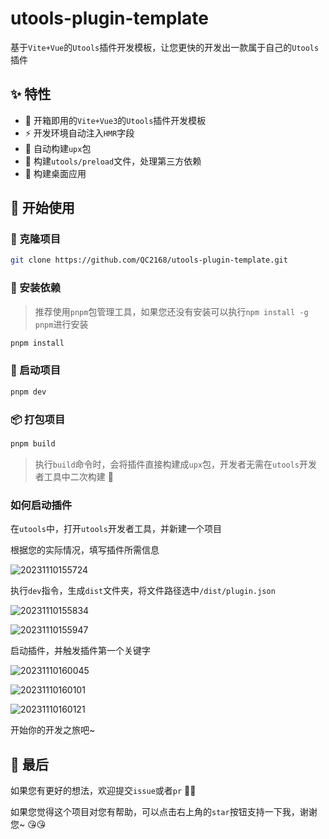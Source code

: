 # utools-plugin-template

基于`Vite+Vue`的`Utools`插件开发模板，让您更快的开发出一款属于自己的`Utools`插件

## ✨ 特性

- 🌈 开箱即用的`Vite+Vue3`的`Utools`插件开发模板
- ⚡ 开发环境自动注入`HMR`字段
- 🦍 自动构建`upx`包
- 🧸 构建`utools/preload`文件，处理第三方依赖
- 🚀 构建桌面应用

## 🥩 开始使用

### 🔗 克隆项目

```bash
git clone https://github.com/QC2168/utools-plugin-template.git
```

### 🔧 安装依赖

> 推荐使用`pnpm`包管理工具，如果您还没有安装可以执行`npm install -g pnpm`进行安装

```bash
pnpm install
```

### 🛫 启动项目

```bash
pnpm dev
```

### 📦 打包项目

```bash
pnpm build
```

> 执行`build`命令时，会将插件直接构建成`upx`包，开发者无需在`utools`开发者工具中二次构建 🚀

### 如何启动插件

在`utools`中，打开`utools`开发者工具，并新建一个项目

根据您的实际情况，填写插件所需信息

![20231110155724](https://raw.githubusercontent.com/QC2168/note-img/main/20231110155724.png)

执行`dev`指令，生成`dist`文件夹，将文件路径选中`/dist/plugin.json`

![20231110155834](https://raw.githubusercontent.com/QC2168/note-img/main/20231110155834.png)

![20231110155947](https://raw.githubusercontent.com/QC2168/note-img/main/20231110155947.png)

启动插件，并触发插件第一个关键字

![20231110160045](https://raw.githubusercontent.com/QC2168/note-img/main/20231110160045.png)

![20231110160101](https://raw.githubusercontent.com/QC2168/note-img/main/20231110160101.png)

![20231110160121](https://raw.githubusercontent.com/QC2168/note-img/main/20231110160121.png)

开始你的开发之旅吧~

## 🍭 最后

如果您有更好的想法，欢迎提交`issue`或者`pr` 🥰🥰

如果您觉得这个项目对您有帮助，可以点击右上角的`star`按钮支持一下我，谢谢您~ 😘😘